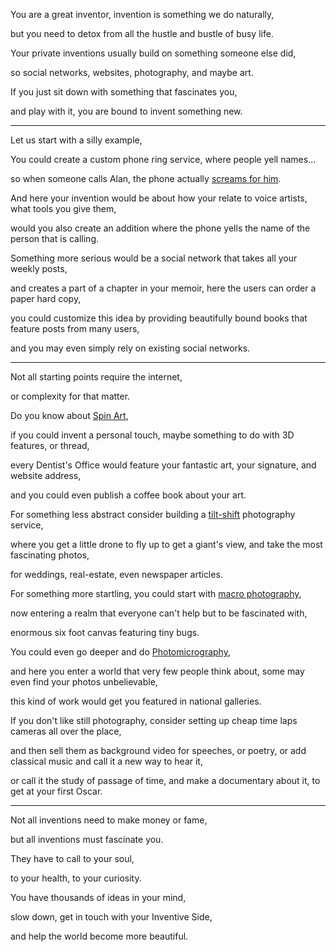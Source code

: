 You are a great inventor, invention is something we do naturally,

but you need to detox from all the hustle and bustle of busy life.

Your private inventions usually build on something someone else did,

so social networks, websites, photography, and maybe art.

If you just sit down with something that fascinates you,

and play with it, you are bound to invent something new.

---

Let us start with a silly example,

You could create a custom phone ring service, where people yell names...

so when someone calls Alan, the phone actually [screams for him](https://www.youtube.com/watch?v=xaPepCVepCg).

And here your invention would be about how your relate to voice artists, what tools you give them,

would you also create an addition where the phone yells the name of the person that is calling.

Something more serious would be a social network that takes all your weekly posts,

and creates a part of a chapter in your memoir, here the users can order a paper hard copy,

you could customize this idea by providing beautifully bound books that feature posts from many users,

and you may even simply rely on existing social networks.

---

Not all starting points require the internet,

or complexity for that matter.

Do you know about [Spin Art](https://www.youtube.com/watch?v=CQKZYcf0bH8),

if you could invent a personal touch, maybe something to do with 3D features, or thread,

every Dentist's Office would feature your fantastic art, your signature, and website address,

and you could even publish a coffee book about your art.

For something less abstract consider building a [tilt-shift](https://www.youtube.com/watch?v=QpeUEK_5Tb0) photography service,

where you get a little drone to fly up to get a giant's view, and take the most fascinating photos,

for weddings, real-estate, even newspaper articles.

For something more startling, you could start with [macro photography](https://www.youtube.com/watch?v=BV08rumiAnA),

now entering a realm that everyone can't help but to be fascinated with,

enormous six foot canvas featuring tiny bugs.

You could even go deeper and do [Photomicrography](https://www.youtube.com/watch?v=gjQfsDe1Q0o),

and here you enter a world that very few people think about, some may even find your photos unbelievable,

this kind of work would get you featured in national galleries.

If you don't like still photography, consider setting up cheap time laps cameras all over the place,

and then sell them as background video for speeches, or poetry, or add classical music and call it a new way to hear it,

or call it the study of passage of time, and make a documentary about it, to get at your first Oscar.

---

Not all inventions need to make money or fame,

but all inventions must fascinate you.

They have to call to your soul,

to your health, to your curiosity.

You have thousands of ideas in your mind,

slow down, get in touch with your Inventive Side,

and help the world become more beautiful.
